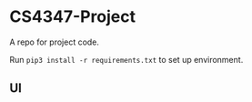 # CS4347-Project

A repo for project code.

Run `pip3 install -r requirements.txt` to set up environment. 

## UI
